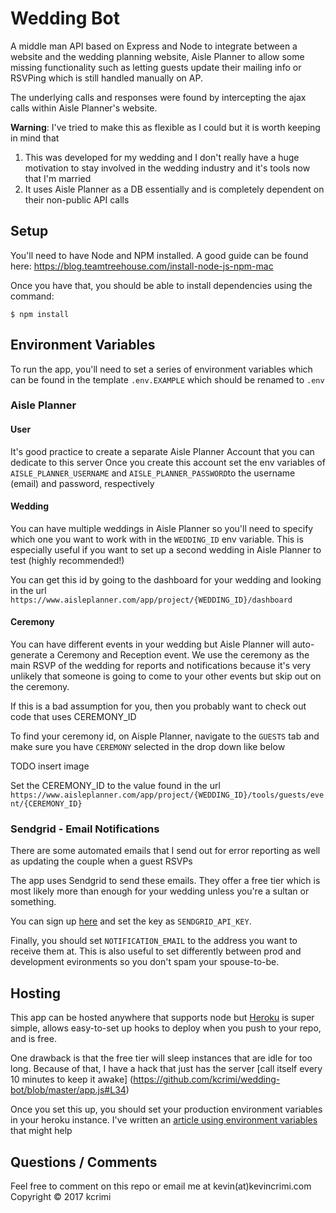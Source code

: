 # Wedding Bot
A middle man API based on Express and Node to integrate between a website and the wedding planning website, Aisle Planner to allow some missing functionality such as letting guests update their mailing info or RSVPing which is still handled manually on AP.

The underlying calls and responses were found by intercepting the ajax calls within Aisle Planner's website.

__Warning__: I've tried to make this as flexible as I could but it is worth keeping in mind that 
1. This was developed for my wedding and I don't really have a huge motivation to stay involved in the wedding industry and it's tools now that I'm married
1. It uses Aisle Planner as a DB essentially and is completely dependent on their non-public API calls

## Setup

You'll need to have Node and NPM installed. A good guide can be found here:
https://blog.teamtreehouse.com/install-node-js-npm-mac

Once you have that, you should be able to install dependencies using the command:
```
$ npm install
```

## Environment Variables
To run the app, you'll need to set a series of environment variables which can be found in the template `.env.EXAMPLE` which should be renamed to `.env`

### Aisle Planner
#### User
It's good practice to create a separate Aisle Planner Account that you can dedicate to this server
Once you create this account set the env variables of `AISLE_PLANNER_USERNAME` and  `AISLE_PLANNER_PASSWORD`to the username (email) and password, respectively

#### Wedding
You can have multiple weddings in Aisle Planner so you'll need to specify which one you want to work with in the `WEDDING_ID` env variable.
This is especially useful if you want to set up a second wedding in Aisle Planner to test (highly recommended!)

You can get this id by going to the dashboard for your wedding and looking in the url
`https://www.aisleplanner.com/app/project/{WEDDING_ID}/dashboard`

#### Ceremony
You can have different events in your wedding but Aisle Planner will auto-generate a Ceremony and Reception event. We use the ceremony as the main RSVP of the wedding for reports and notifications because it's very unlikely that someone is going to come to your other events but skip out on the ceremony.

If this is a bad assumption for you, then you probably want to check out code that uses CEREMONY_ID

To find your ceremony id, on Aisple Planner, navigate to the `GUESTS` tab and make sure you have `CEREMONY` selected in the drop down like below

TODO insert image

Set the CEREMONY_ID to the value found in the url
`https://www.aisleplanner.com/app/project/{WEDDING_ID}/tools/guests/event/{CEREMONY_ID}`

### Sendgrid - Email Notifications
There are some automated emails that I send out for error reporting as well as updating the couple when a guest RSVPs

The app uses Sendgrid to send these emails. They offer a free tier which is most likely more than enough for your wedding unless you're a sultan or something.

You can sign up [here](https://signup.sendgrid.com/) and set the key as `SENDGRID_API_KEY`.

Finally, you should set `NOTIFICATION_EMAIL` to the address you want to receive them at. 
This is also useful to set differently between prod and development evironments so you don't spam your spouse-to-be.

## Hosting 
This app can be hosted anywhere that supports node but [Heroku](https://www.heroku.com/home) is super simple, allows easy-to-set up hooks to deploy when you push to your repo, and is free.

One drawback is that the free tier will sleep instances that are idle for too long. Because of that, I have a hack that just has the server [call itself every 10 minutes to keep it awake] (https://github.com/kcrimi/wedding-bot/blob/master/app.js#L34)

Once you set this up, you should set your production environment variables in your heroku instance. I've written an [article using environment variables](http://tech.kevincrimi.com/blog/2017/11/13/parse-secrets/) that might help

## Questions / Comments
Feel free to comment on this repo or email me at kevin(at)kevincrimi.com
Copyright © 2017 kcrimi
